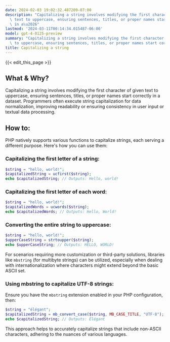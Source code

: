 ```yaml
---
date: 2024-02-03 19:02:32.487209-07:00
description: "Capitalizing a string involves modifying the first character of given\
  \ text to uppercase, ensuring sentences, titles, or proper names start correctly\
  \ in a\u2026"
lastmod: '2024-03-11T00:14:34.015487-06:00'
model: gpt-4-0125-preview
summary: "Capitalizing a string involves modifying the first character of given text\
  \ to uppercase, ensuring sentences, titles, or proper names start correctly in a\u2026"
title: Capitalizing a string
---
```


{{< edit_this_page >}}

## What & Why?
Capitalizing a string involves modifying the first character of given text to uppercase, ensuring sentences, titles, or proper names start correctly in a dataset. Programmers often execute string capitalization for data normalization, improving readability or ensuring consistency in user input or textual data processing.

## How to:
PHP natively supports various functions to capitalize strings, each serving a different purpose. Here's how you can use them:

### Capitalizing the first letter of a string:

```php
$string = "hello, world!";
$capitalizedString = ucfirst($string);
echo $capitalizedString; // Outputs: Hello, world!
```

### Capitalizing the first letter of each word:

```php
$string = "hello, world!";
$capitalizedWords = ucwords($string);
echo $capitalizedWords; // Outputs: Hello, World!
```

### Converting the entire string to uppercase:

```php
$string = "hello, world!";
$upperCaseString = strtoupper($string);
echo $upperCaseString; // Outputs: HELLO, WORLD!
```

For scenarios requiring more customization or third-party solutions, libraries like `mbstring` (for multibyte strings) can be utilized, especially when dealing with internationalization where characters might extend beyond the basic ASCII set.

### Using mbstring to capitalize UTF-8 strings:

Ensure you have the `mbstring` extension enabled in your PHP configuration, then:

```php
$string = "élégant";
$capitalizedString = mb_convert_case($string, MB_CASE_TITLE, "UTF-8");
echo $capitalizedString; // Outputs: Élégant
```

This approach helps to accurately capitalize strings that include non-ASCII characters, adhering to the nuances of various languages.
